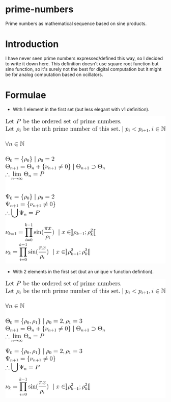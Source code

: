 # prime-numbers
Prime numbers as mathematical sequence based on sine products.

# Introduction
I have never seen prime numbers expressed/defined this way, so I decided to write it down here. This definition doesn't use square root function but sine function, so it's surely not the best for digital computation but it might be for analog computation based on ocillators.

# Formulae
* With 1 element in the first set (but less elegant with ν1 definition).

![](prime_2.svg)

* With 2 elements in the first set (but an unique ν function defintion).

![](prime_23.svg)

